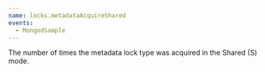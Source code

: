 ```yaml
---
name: locks.metadataAcquireShared
events:
  - MongodSample
---
```


The number of times the metadata lock type was acquired in the Shared (S) mode.